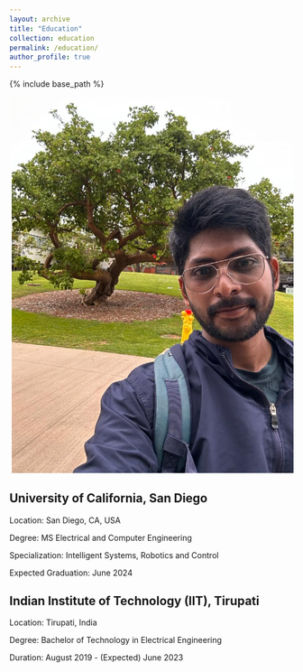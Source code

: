 ```yaml
---
layout: archive
title: "Education"
collection: education
permalink: /education/
author_profile: true
---
```


{% include base_path %}


<p align="right">
<img src="../images/profile.png" alt="Door-key Problem" width="500"/></br>
</p>

## University of California, San Diego

Location: San Diego, CA, USA

Degree: MS Electrical and Computer Engineering

Specialization: Intelligent Systems, Robotics and Control

Expected Graduation: June 2024

## Indian Institute of Technology (IIT), Tirupati

Location: Tirupati, India

Degree: Bachelor of Technology in Electrical Engineering

Duration: August 2019 - (Expected) June 2023


